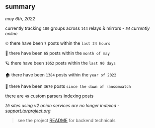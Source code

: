 
## summary
_may 6th, 2022_

currently tracking `100` groups across `144` relays & mirrors - _`54` currently online_

⏲ there have been `7` posts within the `last 24 hours`

🦈 there have been `65` posts within the `month of may`

🪐 there have been `1052` posts within the `last 90 days`

🏚 there have been `1384` posts within the `year of 2022`

🦕 there have been `3670` posts `since the dawn of ransomwatch`

there are `49` custom parsers indexing posts

_`20` sites using v2 onion services are no longer indexed - [support.torproject.org](https://support.torproject.org/onionservices/v2-deprecation/)_

> see the project [README](https://github.com/thetanz/ransomwatch#ransomwatch--) for backend technicals
